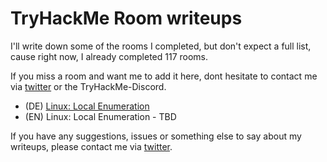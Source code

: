 # TryHackMe Room writeups

I'll write down some of the rooms I completed, but don't expect a full list, cause right now, I already completed 117 rooms.

If you miss a room and want me to add it here, dont hesitate to contact me via [twitter](https://twitter.com/_the_someone) or the TryHackMe-Discord.


- (DE) [Linux: Local Enumeration](https://shendayan.github.io/CTF-Writeups/TryHackMe/Linux_Local_Enumeration/DE.html)
- (EN) Linux: Local Enumeration - TBD



If you have any suggestions, issues or something else to say about my writeups, please contact me via [twitter](https://twitter.com/_the_someone).
